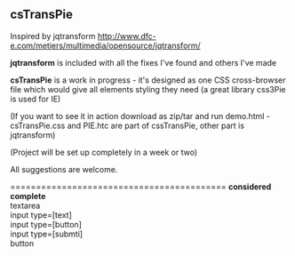 csTransPie
------------------------
Inspired by jqtransform  http://www.dfc-e.com/metiers/multimedia/opensource/jqtransform/ 

**jqtransform** is included with all the fixes I've found and others I've made

**csTransPie**
is a work in progress - it's designed as one CSS cross-browser file which would give all elements styling they need
(a great library css3Pie is used for IE)


(If you want to see it in action download as zip/tar and run demo.html - csTransPie.css and PIE.htc are part of cssTransPie, other part is jqtransform)

(Project will be set up completely in a week or two)

All suggestions are welcome.


==========================================
**considered complete**  
 textarea  
 input type=[text]  
 input type=[button]  
 input type=[submti]  
 button